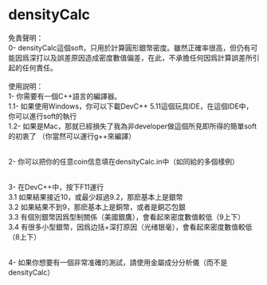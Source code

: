 # densityCalc
免責聲明：<br>
0- densityCalc這個soft，只用於計算圓形銀幣密度。雖然正確率很高，但仍有可能因爲深打以及誤差原因造成密度數值偏差，在此，不承擔任何因爲計算誤差所引起的任何責任。
<br><br>
使用説明：<br>
1- 你需要有一個C++語言的編譯器。<br>
  1.1- 如果使用Windows，你可以下載DevC++ 5.11這個玩具IDE，在這個IDE中，你可以進行soft的執行<br>
  1.2- 如果是Mac，那就已經損失了我為非developer做這個所見即所得的簡單soft的初衷了 （你當然可以運行g++來編譯）<br><br>

2- 你可以把你的任意coin信息填在densityCalc.in中（如同給的多個樣例）<br><br>

3- 在DevC++中，按下F11運行<br>
  3.1 如果結果接近10，或最少超過9.2，那麽基本上是銀幣<br>
  3.2 如果結果不到9，那麽基本上是銅幣，或者是銅芯包銀<br>
  3.3 有個別銀幣因爲型制關係（美國銀鷹），會看起來密度數值較低（9上下）<br>
  3.4 有很多小型銀幣，因爲边括+深打原因（光绪银毫），會看起來密度數值較低（8上下）<br>
  <br>

4- 如果你想要有一個非常准確的測試，請使用金屬成分分析儀（而不是densityCalc）<br>
